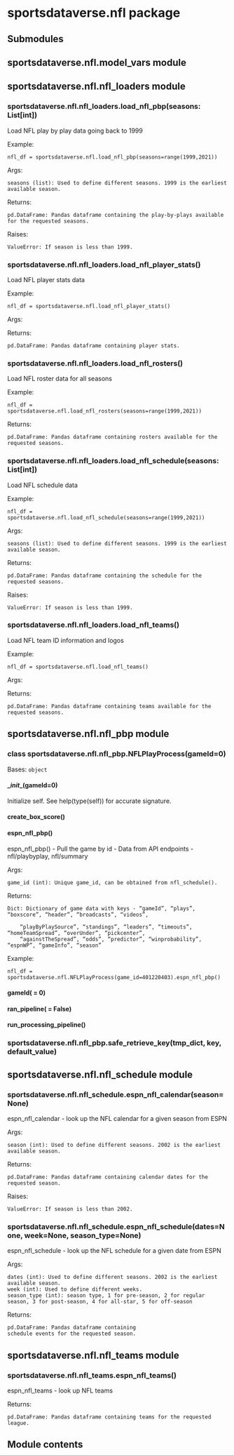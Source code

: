 # sportsdataverse.nfl package

## Submodules

## sportsdataverse.nfl.model_vars module

## sportsdataverse.nfl.nfl_loaders module


### sportsdataverse.nfl.nfl_loaders.load_nfl_pbp(seasons: List[int])
Load NFL play by play data going back to 1999

Example:

    nfl_df = sportsdataverse.nfl.load_nfl_pbp(seasons=range(1999,2021))

Args:

    seasons (list): Used to define different seasons. 1999 is the earliest available season.

Returns:

    pd.DataFrame: Pandas dataframe containing the play-by-plays available for the requested seasons.

Raises:

    ValueError: If season is less than 1999.


### sportsdataverse.nfl.nfl_loaders.load_nfl_player_stats()
Load NFL player stats data

Example:

    nfl_df = sportsdataverse.nfl.load_nfl_player_stats()

Args:

Returns:

    pd.DataFrame: Pandas dataframe containing player stats.


### sportsdataverse.nfl.nfl_loaders.load_nfl_rosters()
Load NFL roster data for all seasons

Example:

    nfl_df = sportsdataverse.nfl.load_nfl_rosters(seasons=range(1999,2021))

Returns:

    pd.DataFrame: Pandas dataframe containing rosters available for the requested seasons.


### sportsdataverse.nfl.nfl_loaders.load_nfl_schedule(seasons: List[int])
Load NFL schedule data

Example:

    nfl_df = sportsdataverse.nfl.load_nfl_schedule(seasons=range(1999,2021))

Args:

    seasons (list): Used to define different seasons. 1999 is the earliest available season.

Returns:

    pd.DataFrame: Pandas dataframe containing the schedule for the requested seasons.

Raises:

    ValueError: If season is less than 1999.


### sportsdataverse.nfl.nfl_loaders.load_nfl_teams()
Load NFL team ID information and logos

Example:

    nfl_df = sportsdataverse.nfl.load_nfl_teams()

Args:

Returns:

    pd.DataFrame: Pandas dataframe containing teams available for the requested seasons.

## sportsdataverse.nfl.nfl_pbp module


### class sportsdataverse.nfl.nfl_pbp.NFLPlayProcess(gameId=0)
Bases: `object`


#### \__init__(gameId=0)
Initialize self.  See help(type(self)) for accurate signature.


#### create_box_score()

#### espn_nfl_pbp()
espn_nfl_pbp() - Pull the game by id - Data from API endpoints - nfl/playbyplay, nfl/summary

Args:

    game_id (int): Unique game_id, can be obtained from nfl_schedule().

Returns:

    Dict: Dictionary of game data with keys - “gameId”, “plays”, “boxscore”, “header”, “broadcasts”, “videos”,

        “playByPlaySource”, “standings”, “leaders”, “timeouts”, “homeTeamSpread”, “overUnder”, “pickcenter”,
        “againstTheSpread”, “odds”, “predictor”, “winprobability”, “espnWP”, “gameInfo”, “season”

Example:

    nfl_df = sportsdataverse.nfl.NFLPlayProcess(game_id=401220403).espn_nfl_pbp()


#### gameId( = 0)

#### ran_pipeline( = False)

#### run_processing_pipeline()

### sportsdataverse.nfl.nfl_pbp.safe_retrieve_key(tmp_dict, key, default_value)
## sportsdataverse.nfl.nfl_schedule module


### sportsdataverse.nfl.nfl_schedule.espn_nfl_calendar(season=None)
espn_nfl_calendar - look up the NFL calendar for a given season from ESPN

Args:

    season (int): Used to define different seasons. 2002 is the earliest available season.

Returns:

    pd.DataFrame: Pandas dataframe containing calendar dates for the requested season.

Raises:

    ValueError: If season is less than 2002.


### sportsdataverse.nfl.nfl_schedule.espn_nfl_schedule(dates=None, week=None, season_type=None)
espn_nfl_schedule - look up the NFL schedule for a given date from ESPN

Args:

    dates (int): Used to define different seasons. 2002 is the earliest available season.
    week (int): Used to define different weeks.
    season_type (int): season type, 1 for pre-season, 2 for regular season, 3 for post-season, 4 for all-star, 5 for off-season

Returns:

    pd.DataFrame: Pandas dataframe containing
    schedule events for the requested season.

## sportsdataverse.nfl.nfl_teams module


### sportsdataverse.nfl.nfl_teams.espn_nfl_teams()
espn_nfl_teams - look up NFL teams

Returns:

    pd.DataFrame: Pandas dataframe containing teams for the requested league.

## Module contents
